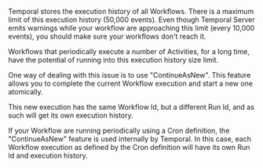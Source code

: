 Temporal stores the execution history of all Workflows.
There is a maximum limit of this execution history (50,000 events).
Even though Temporal Server emits warnings while your workflow are approaching this limit (every 10,000 events), you should make sure
your workflows don't reach it.

Workflows that periodically execute a number of Activities, for a long time, have the potential
of running into this execution history size limit.

One way of dealing with this issue is to use "ContinueAsNew". This feature allows you
to complete the current Workflow execution and start a new one atomically.

This new execution has the same Workflow Id, but a different Run Id, and as such will
get its own execution history.

If your Workflow are running periodically using a Cron definition, the "ContinueAsNew"
feature is used internally by Temporal. In this case, each Workflow execution as defined by the Cron definition
will have its own Run Id and execution history.
